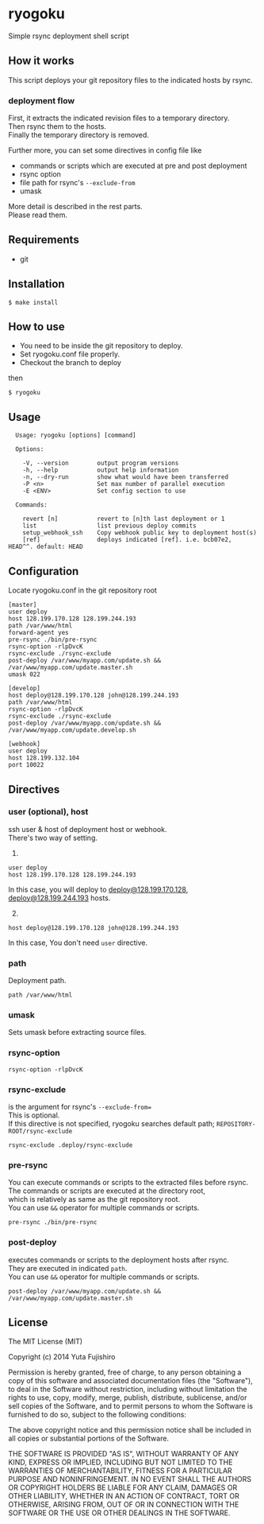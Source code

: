 # ryogoku

Simple rsync deployment shell script

## How it works

This script deploys your git repository files to the indicated hosts by rsync.  

### deployment flow
First, it extracts the indicated revision files to a temporary directory.  
Then rsync them to the hosts.  
Finally the temporary directory is removed.  

Further more, you can set some directives in config file like

* commands or scripts which are executed at pre and post deployment
* rsync option
* file path for rsync's `--exclude-from`
* umask

More detail is described in the rest parts.  
Please read them.

## Requirements

* git

## Installation

```
$ make install
```

## How to use

* You need to be inside the git repository to deploy.
* Set ryogoku.conf file properly.
* Checkout the branch to deploy

then

```
$ ryogoku
```

## Usage

```
  Usage: ryogoku [options] [command]

  Options:

    -V, --version        output program versions
    -h, --help           output help information
    -n, --dry-run        show what would have been transferred
    -P <n>               Set max number of parallel execution
    -E <ENV>             Set config section to use

  Commands:

    revert [n]           revert to [n]th last deployment or 1
    list                 list previous deploy commits
    setup_webhook_ssh    Copy webhook public key to deployment host(s)
    [ref]                deploys indicated [ref]. i.e. bcb07e2, HEAD^^. default: HEAD

```

## Configuration

Locate ryogoku.conf in the git repository root

```
[master]
user deploy
host 128.199.170.128 128.199.244.193
path /var/www/html
forward-agent yes
pre-rsync ./bin/pre-rsync
rsync-option -rlpDvcK
rsync-exclude ./rsync-exclude
post-deploy /var/www/myapp.com/update.sh && /var/www/myapp.com/update.master.sh
umask 022

[develop]
host deploy@128.199.170.128 john@128.199.244.193
path /var/www/html
rsync-option -rlpDvcK
rsync-exclude ./rsync-exclude
post-deploy /var/www/myapp.com/update.sh && /var/www/myapp.com/update.develop.sh

[webhook]
user deploy
host 128.199.132.104
port 10022
```

## Directives

### user (optional), host

ssh user & host of deployment host or webhook.  
There's two way of setting.

1.

```
user deploy
host 128.199.170.128 128.199.244.193
```

In this case, you will deploy to deploy@128.199.170.128, deploy@128.199.244.193 hosts.

2.

```
host deploy@128.199.170.128 john@128.199.244.193
```

In this case, You don't need `user` directive.

### path

Deployment path.

```
path /var/www/html
```

### umask

Sets umask before extracting source files.

### rsync-option

```
rsync-option -rlpDvcK
```

### rsync-exclude

is the argument for rsync's `--exclude-from=`  
This is optional.  
If this directive is not specified, ryogoku searches default path; `REPOSITORY-ROOT/rsync-exclude`

```
rsync-exclude .deploy/rsync-exclude
```

### pre-rsync

You can execute commands or scripts to the extracted files before rsync.  
The commands or scripts are executed at the directory root,  
which is relatively as same as the git repository root.  
You can use `&&` operator for multiple commands or scripts.

```
pre-rsync ./bin/pre-rsync
```

### post-deploy

executes commands or scripts to the deployment hosts after rsync.  
They are executed in indicated `path`.  
You can use `&&` operator for multiple commands or scripts.

```
post-deploy /var/www/myapp.com/update.sh && /var/www/myapp.com/update.master.sh
```

## License

The MIT License (MIT)

Copyright (c) 2014 Yuta Fujishiro

Permission is hereby granted, free of charge, to any person obtaining a copy
of this software and associated documentation files (the "Software"), to deal
in the Software without restriction, including without limitation the rights
to use, copy, modify, merge, publish, distribute, sublicense, and/or sell
copies of the Software, and to permit persons to whom the Software is
furnished to do so, subject to the following conditions:

The above copyright notice and this permission notice shall be included in all
copies or substantial portions of the Software.

THE SOFTWARE IS PROVIDED "AS IS", WITHOUT WARRANTY OF ANY KIND, EXPRESS OR
IMPLIED, INCLUDING BUT NOT LIMITED TO THE WARRANTIES OF MERCHANTABILITY,
FITNESS FOR A PARTICULAR PURPOSE AND NONINFRINGEMENT. IN NO EVENT SHALL THE
AUTHORS OR COPYRIGHT HOLDERS BE LIABLE FOR ANY CLAIM, DAMAGES OR OTHER
LIABILITY, WHETHER IN AN ACTION OF CONTRACT, TORT OR OTHERWISE, ARISING FROM,
OUT OF OR IN CONNECTION WITH THE SOFTWARE OR THE USE OR OTHER DEALINGS IN THE
SOFTWARE.
